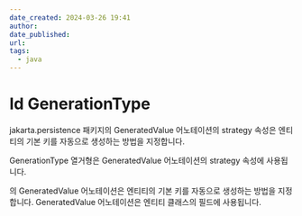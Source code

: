 ```yaml
---
date_created: 2024-03-26 19:41
author:
date_published:
url:
tags:
  - java
---
```


# Id GenerationType

jakarta.persistence 패키지의 GeneratedValue 어노테이션의 strategy 속성은 엔티티의 기본 키를 자동으로 생성하는 방법을 지정합니다.

GenerationType 열거형은 GeneratedValue 어노테이션의 strategy 속성에 사용됩니다.

의 GeneratedValue 어노테이션은 엔티티의 기본 키를 자동으로 생성하는 방법을 지정합니다. GeneratedValue 어노테이션은 엔티티 클래스의 필드에 사용됩니다.
